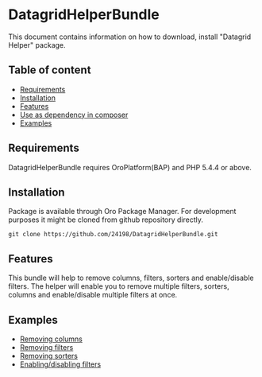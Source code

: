 DatagridHelperBundle
=====================
This document contains information on how to download, install "Datagrid Helper" package.


Table of content
-----------------

- [Requirements](#requirements)
- [Installation](#installation)
- [Features](#features)
- [Use as dependency in composer](#use-as-dependency-in-composer)
- [Examples](#examples)

Requirements
------------

DatagridHelperBundle requires OroPlatform(BAP) and PHP 5.4.4 or above.

Installation
------------

Package is available through Oro Package Manager.
For development purposes it might be cloned from github repository directly.

```
git clone https://github.com/24198/DatagridHelperBundle.git
```

Features
------------

This bundle will help to remove columns, filters, sorters and enable/disable filters.
The helper will enable you to remove multiple filters, sorters, columns  and enable/disable multiple filters at once.


Examples
------------

- [Removing columns](https://github.com/24198/DatagridHelperBundle/blob/master/Resources/docs/columns.md)
- [Removing filters](https://github.com/24198/DatagridHelperBundle/blob/master/Resources/docs/filters.md)
- [Removing sorters](https://github.com/24198/DatagridHelperBundle/blob/master/Resources/docs/sorters.md)
- [Enabling/disabling filters](https://github.com/24198/DatagridHelperBundle/blob/master/Resources/docs/filter-enabling.md)
